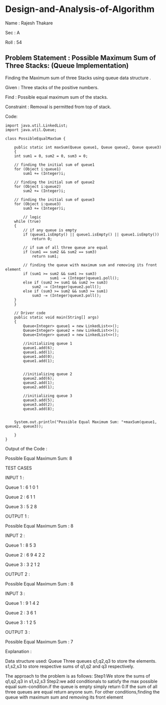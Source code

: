 # Design-and-Analysis-of-Algorithm

Name : Rajesh Thakare

Sec : A

Roll : 54



## Problem Statement : Possible Maximum Sum of Three Stacks: (Queue Implementation)

Finding the Maximum sum of three Stacks using queue data structure .

Given :
Three stacks of the positive numbers.


Find :
Possible equal maximum sum of the stacks.


Constraint :
Removal is permitted from top of stack.


Code:
```
import java.util.LinkedList;
import java.util.Queue;

class PossibleEqualMaxSum {
	
	public static int maxSum(Queue queue1, Queue queue2, Queue queue3)
	{
	int sum1 = 0, sum2 = 0, sum3 = 0;
	
	// finding the initial sum of queue1
	for (Object i:queue1)
		sum1 += (Integer)i;
	
	// finding the initial sum of queue2
	for (Object i:queue2)
		sum2 += (Integer)i;
	
	// finding the initial sum of queue3
	for (Object i:queue3)
		sum3 += (Integer)i;
	
        // logic
	while (true)
	{
		// if any queue is empty
		if (queue1.isEmpty() || queue1.isEmpty() || queue1.isEmpty())
			return 0;
	
		// if sum of all three queue are equal
		if (sum1 == sum2 && sum2 == sum3)
			return sum1;
		
		// finding the queue with maximum sum and removing its front element
		if (sum1 >= sum2 && sum1 >= sum3)
            		sum1 -= (Integer)queue1.poll();
		else if (sum2 >= sum1 && sum2 >= sum3)
			sum2 -= (Integer)queue2.poll();
		else if (sum3 >= sum2 && sum3 >= sum1)
			sum3 -= (Integer)queue3.poll();
	}
	}
	
	// Driver code 
	public static void main(String[] args)
	{
        Queue<Integer> queue1 = new LinkedList<>();
        Queue<Integer> queue2 = new LinkedList<>();
        Queue<Integer> queue3 = new LinkedList<>();

        //initializing queue 1
        queue1.add(6);
        queue1.add(1);
        queue1.add(0);
        queue1.add(1);
        

        //initializing queue 2
        queue2.add(6);
        queue2.add(1);
        queue2.add(1);
	    
        //initializing queue 3
        queue3.add(5);
        queue3.add(2);
        queue3.add(8);
       

	System.out.println("Possible Equal Maximum Sum: "+maxSum(queue1, queue2, queue3));
		
	}
}
```


Output of the Code  :

Possible Equal Maximum Sum:  8


TEST CASES

INPUT 1 :

Queue 1 : 6 1 0 1

Queue 2 : 6 1 1 

Queue 3 : 5 2 8

OUTPUT 1  :

Possible Equal Maximum Sum : 8


INPUT 2 :

Queue 1 : 8 5 3

Queue 2 : 6 9 4 2 2

Queue 3 : 3 2 1 2

OUTPUT 2  :

Possible Equal Maximum Sum : 8


INPUT 3 :

Queue 1 : 9 1 4 2

Queue 2 : 3 6 1

Queue 3 : 1 2 5

OUTPUT 3 :

Possible Equal Maximum Sum : 7




Explanation :

Data structure used: Queue
Three queues q1,q2,q3 to store the elements.
s1,s2,s3 to store respective sums of q1,q2 and q3 respectively.

The approach to the problem is as follows:
Step1:We store the sums of q1,q2,q3 in s1,s2,s3
Step2:we add conditionals to satisfy the max possible equal  sum-condition.if the queue is empty simply return 0.If the sum of all three queues are equal return anyone sum.
For other conditions,finding the queue with maximum sum and removing its front element






